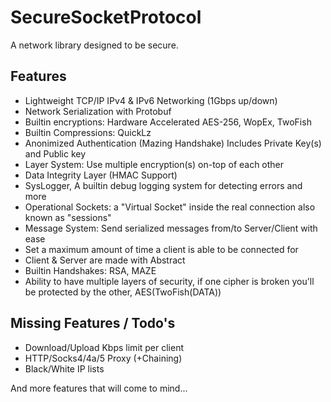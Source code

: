 # SecureSocketProtocol
A network library designed to be secure.

Features
---
* Lightweight TCP/IP IPv4 & IPv6 Networking (1Gbps up/down)
* Network Serialization with Protobuf
* Builtin encryptions: Hardware Accelerated AES-256, WopEx, TwoFish
* Builtin Compressions: QuickLz
* Anonimized Authentication (Mazing Handshake) Includes Private Key(s) and Public key
* Layer System: Use multiple encryption(s) on-top of each other
* Data Integrity Layer (HMAC Support)
* SysLogger, A builtin debug logging system for detecting errors and more
* Operational Sockets: a "Virtual Socket" inside the real connection also known as "sessions"
* Message System: Send serialized messages from/to Server/Client with ease
* Set a maximum amount of time a client is able to be connected for
* Client & Server are made with Abstract
* Builtin Handshakes: RSA, MAZE
* Ability to have multiple layers of security, if one cipher is broken you'll be protected by the other, AES(TwoFish(DATA))

Missing Features / Todo's
---
* Download/Upload Kbps limit per client
* HTTP/Socks4/4a/5 Proxy (+Chaining)
* Black/White IP lists


And more features that will come to mind...

